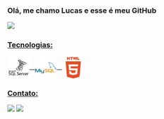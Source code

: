 <div>
  <h3> Olá, me chamo Lucas e esse é meu GitHub </h3>
  <a href="https://github.com/lfsilva92">
  <img src="https://github-readme-stats.vercel.app/api?username=lfsilva92&show_icons=true&theme=gotham"/>
</div>
<h3>Tecnologias:</h3>
<div style="display:inline_block">
  <img align="center" alt="lfs-SQL" heigth="20" width="50" style="background: white" src="https://github.com/devicons/devicon/blob/master/icons/microsoftsqlserver/microsoftsqlserver-plain-wordmark.svg">
  &nbsp
  <img align="center" alt="lfs-MySQL" heigth="20" width="50" src="https://github.com/devicons/devicon/blob/master/icons/mysql/mysql-original-wordmark.svg">
  &nbsp
  <img align="center" alt="lfs-PHP" heigth="20" width="50" src="https://github.com/devicons/devicon/blob/master/icons/html5/html5-plain-wordmark.svg">  
</div>
<h3> Contato: </h3>
    <a href="https://www.linkedin.com/in/lferreirajobs" target="_blank"><img src="https://img.shields.io/badge/-LinkedIn-%230077B5?style=for-the-badge&logo=linkedin&logoColor=white" target="_blank"></a> 
    <a href = "mailto:lferreiradasilva.info@gmail.com"><img src="https://img.shields.io/badge/-Gmail-%23333?style=for-the-badge&logo=gmail&logoColor=white" target="_blank"></a>

  



